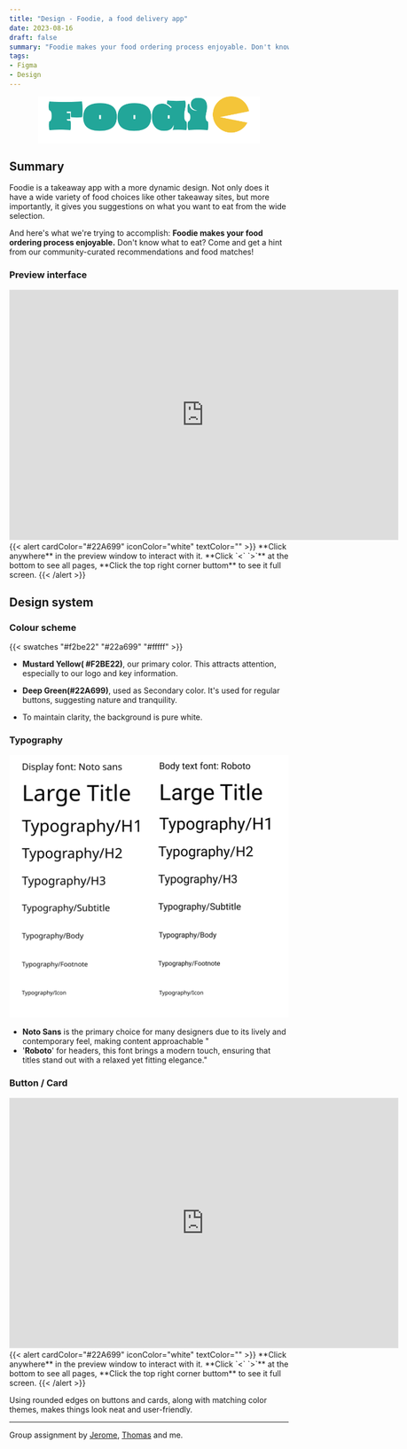 ```yaml
---
title: "Design - Foodie, a food delivery app"
date: 2023-08-16
draft: false
summary: "Foodie makes your food ordering process enjoyable. Don't know what to eat? Come and get a hint from our community curated recommendations and food matches!"
tags:
- Figma
- Design
---
```

<img src="foodie-Logo.png" alt="Foodie!" width=400px style="display: block; margin-left: auto; margin-right: auto;">

## Summary

Foodie is a takeaway app with a more dynamic design. Not only does it have a wide variety of food choices like other takeaway sites, but more importantly, it gives you suggestions on what you want to eat from the wide selection.

And here's what we're trying to accomplish: **Foodie makes your food ordering process enjoyable.** Don't know what to eat? Come and get a hint from our community-curated recommendations and food matches!
### Preview interface
<iframe style="border: 1px solid rgba(0, 0, 0, 0.1);" width="700" height="450" src="https://www.figma.com/embed?embed_host=share&url=https%3A%2F%2Fwww.figma.com%2Fproto%2F8XLT012kk3b72NmlQ7FMc7%2FFoodie!%3Fpage-id%3D149%253A15%26type%3Ddesign%26node-id%3D194-447%26viewport%3D592%252C1014%252C0.24%26t%3DM4GsXysxyrWDyRuh-1%26scaling%3Dcontain%26starting-point-node-id%3D194%253A447%26mode%3Ddesign" allowfullscreen></iframe>
{{< alert cardColor="#22A699" iconColor="white" textColor="" >}}
**Click anywhere** in the preview window to interact with it. **Click  `<` `>`** at the bottom to see all pages, **Click the top right corner buttom** to see it full screen.
{{< /alert >}}

## Design system


### Colour scheme

{{< swatches "#f2be22" "#22a699" "#fffff" >}}

- **Mustard Yellow( #F2BE22)**, our primary color. This attracts attention, especially to our logo and key information. 

- **Deep Green(#22A699)**, used as Secondary color. It's used for regular buttons, suggesting nature and tranquility.

- To maintain clarity, the background is pure white.  

### Typography

![image-20230820174101658](image-20230820174101658.png)
- **Noto Sans** is the primary choice for many designers due to its lively and contemporary feel, making content approachable "
-  '**Roboto**' for headers, this font brings a modern touch, ensuring that titles stand out with a relaxed yet fitting elegance."

### Button / Card

<iframe style="border: 1px solid rgba(0, 0, 0, 0.1);" width="700" height="450" src="https://www.figma.com/embed?embed_host=share&url=https%3A%2F%2Fwww.figma.com%2Fproto%2FAXNTbxVFslLCRh1TjeZtL4%2FPart-2%253A-Design-System%3Fpage-id%3D106%253A55%26type%3Ddesign%26node-id%3D118-62%26viewport%3D448%252C293%252C0.59%26t%3DL7t1u9efnDpQgLeJ-1%26scaling%3Dscale-down-width%26mode%3Ddesign" allowfullscreen></iframe>
{{< alert cardColor="#22A699" iconColor="white" textColor="" >}}
**Click anywhere** in the preview window to interact with it. **Click  `<` `>`** at the bottom to see all pages, **Click the top right corner buttom** to see it full screen.
{{< /alert >}}

Using rounded edges on buttons and cards, along with matching color themes, makes things look neat and user-friendly.



---

Group assignment by <u>[Jerome](https://hitori.rocks/)</u>, <u>[Thomas](https://www.linkedin.com/in/thomas-castillo-a13b67220/)</u> and me.


